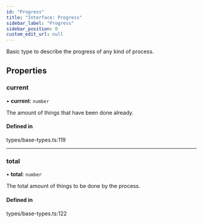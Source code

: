 ```yaml
---
id: "Progress"
title: "Interface: Progress"
sidebar_label: "Progress"
sidebar_position: 0
custom_edit_url: null
---
```


Basic type to describe the progress of any kind of process.

## Properties

### current

• **current**: `number`

The amount of things that have been done already.

#### Defined in

types/base-types.ts:119

___

### total

• **total**: `number`

The total amount of things to be done by the process.

#### Defined in

types/base-types.ts:122
